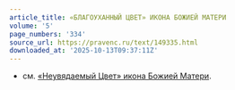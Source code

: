 ```yaml
---
article_title: «БЛАГОУХАННЫЙ ЦВЕТ» ИКОНА БОЖИЕЙ МАТЕРИ
volume: '5'
page_numbers: '334'
source_url: https://pravenc.ru/text/149335.html
downloaded_at: '2025-10-13T09:37:11Z'
---
```


- см. [«Неувядаемый Цвет» икона Божией Матери](<https://pravenc.ru/text/ Неувядаемый Цвет  икона Божией Матери.html>).
